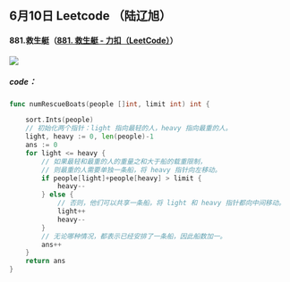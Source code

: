 ## 6月10日 Leetcode （陆辽旭）

#### 881.救生艇（[881. 救生艇 - 力扣（LeetCode）](https://leetcode.cn/problems/boats-to-save-people/description/)）

![](https://gitee.com/knoci/picture/raw/master/QQ截图20240610192157.png)

##### code：

```go
func numRescueBoats(people []int, limit int) int {

	sort.Ints(people)
	// 初始化两个指针：light 指向最轻的人，heavy 指向最重的人。
	light, heavy := 0, len(people)-1
	ans := 0 
	for light <= heavy {
		// 如果最轻和最重的人的重量之和大于船的载重限制，
		// 则最重的人需要单独一条船，将 heavy 指针向左移动。
		if people[light]+people[heavy] > limit {
			heavy--
		} else {
			// 否则，他们可以共享一条船，将 light 和 heavy 指针都向中间移动。
			light++
			heavy--
		}
		// 无论哪种情况，都表示已经安排了一条船，因此船数加一。
		ans++
	}
	return ans
}
```

